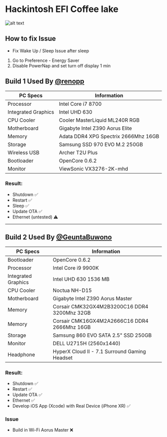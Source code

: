# Hackintosh EFI Coffee lake

![alt text](https://github.com/renopp/hackintosh-efi/blob/main/thumbnail.png)

## How to fix Issue

- Fix Wake Up / Sleep Issue after sleep
1. Go to Preference - Energy Saver
2. Disable PowerNap and set turn off display 1 min

## Build 1 Used By [@renopp](https://github.com/renopp)

| PC Specs            | Information                          |
| ------------------- | ------------------------------------ |
| Processor           | Intel Core i7 8700                   |
| Integrated Graphics | Intel UHD 630                        |
| CPU Cooler          | Cooler MasterLiquid ML240R RGB       |
| Motherboard         | Gigabyte Intel Z390 Aorus Elite      |
| Memory              | Adata DDR4 XPG Spectrix 2666Mhz 16GB |
| Storage             | Samsung SSD 970 EVO M.2 250GB        |
| Wireless USB        | Archer T2U Plus                      |
| Bootloader          | OpenCore 0.6.2                       |
| Monitor             | ViewSonic VX3276-2K-mhd              |

### Result:

- Shutdown ✅
- Restart ✅
- Sleep ✅
- Update OTA ✅
- Ethernet (untested) ⚠️

---

## Build 2 Used By [@GeuntaBuwono](https://github.com/GeuntaBuwono)

| PC Specs            | Information                                   |
| ------------------- | --------------------------------------------- |
| Bootloader          | OpenCore 0.6.2                                |
| Processor           | Intel Core i9 9900K                           |
| Integrated Graphics | Intel UHD 630 1536 MB                         |
| CPU Cooler          | Noctua NH-D15                                 |
| Motherboard         | Gigabyte Intel Z390 Aorus Master              |
| Memory              | Corsair CMK32GX4M2B3200C16 DDR4 3200Mhz 32GB  |
| Memory              | Corsair CMK16GX4M2A2666C16 DDR4 2666Mhz 16GB  |
| Storage             | Samsung 860 EVO SATA 2.5" SSD 250GB           |
| Monitor             | DELL U2715H (2560x1440)                       |
| Headphone           | HyperX Cloud II - 7.1 Surround Gaming Headset |

### Result:

- Shutdown ✅
- Restart ✅
- Update OTA ✅
- Ethernet ✅
- Develop iOS App (Xcode) with Real Device (iPhone XR) ✅

### Issue
- Build in Wi-Fi Aorus Master ❌
